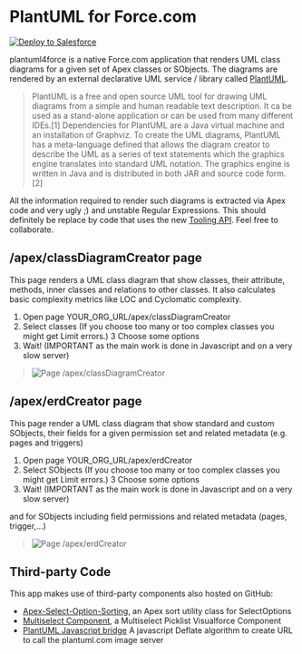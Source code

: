 # PlantUML for Force.com  #

<a href="https://githubsfdeploy.herokuapp.com?owner=wfawcett&repo=plantuml4force">
  <img alt="Deploy to Salesforce"
       src="https://raw.githubusercontent.com/afawcett/githubsfdeploy/master/src/main/webapp/resources/img/deploy.png">
</a>

plantuml4force is a native Force.com application that renders UML class diagrams for a given set of Apex classes or SObjects. 
The diagrams are rendered by an external declarative UML service / library called [PlantUML](http://plantuml.sourceforge.net/).

> PlantUML is a free and open source UML tool for drawing UML diagrams from a simple and human readable text description. It ca be used as a stand-alone application or can be used from many different IDEs.[1] Dependencies for PlantUML are a Java virtual machine and an installation of Graphviz.
To create the UML diagrams, PlantUML has a meta-language defined that allows the diagram creator to describe the UML as a series of text statements which the graphics engine translates into standard UML notation. The graphics engine is written in Java and is distributed in both JAR and source code form. [2]

All the information required to render such diagrams is extracted via Apex code and very ugly ;) and unstable Regular Expressions. 
This should definitely be replace by code that uses the new [Tooling API](http://www.salesforce.com/us/developer/docs/api_toolingpre/index.htm). 
Feel free to collaborate.

## /apex/classDiagramCreator page ##

This page renders a UML class diagram that show classes, their attribute, methods, inner classes and relations to other classes.
It also calculates basic complexity metrics like LOC and Cyclomatic complexity.

1.  Open page YOUR_ORG_URL/apex/classDiagramCreator
2.  Select classes (If you choose too many or too complex classes you might get Limit errors.)
3   Choose some options
4.  Wait! (IMPORTANT as the main work is done in Javascript and on a very slow server)

> ![Page /apex/classDiagramCreator](https://dl.dropboxusercontent.com/u/240888/plantuml4force_class.png)

## /apex/erdCreator page ##

This page render a UML class diagram that show standard and custom SObjects, their fields for a given permission set and related metadata (e.g. pages and triggers)

1.  Open page YOUR_ORG_URL/apex/erdCreator
2.  Select SObjects (If you choose too many or too complex classes you might get Limit errors.)
3   Choose some options
4.  Wait! (IMPORTANT as the main work is done in Javascript and on a very slow server)

and for SObjects including field permissions and related metadata (pages, trigger,...)

> ![Page /apex/erdCreator](https://dl.dropboxusercontent.com/u/240888/plantuml4force_erd.png)

## Third-party Code ##

This app makes use of third-party components also hosted on GitHub:

- [Apex-Select-Option-Sorting](https://github.com/abhinavguptas/Apex-Select-Option-Sorting), an Apex sort utility class for SelectOptions
- [Multiselect Component](https://github.com/metadaddy-sfdc/Visualforce-Multiselect-Picklist), a Multiselect Picklist Visualforce Component
- [PlantUML Javascript bridge](http://plantuml.sourceforge.net/codejavascript2.html) A javascript Deflate algorithm to create URL to call the plantuml.com image server
